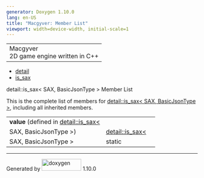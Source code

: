 ```yaml
---
generator: Doxygen 1.10.0
lang: en-US
title: "Macgyver: Member List"
viewport: width=device-width, initial-scale=1
---
```


<div id="top">

<div id="titlearea">

<table data-cellspacing="0" data-cellpadding="0">
<colgroup>
<col style="width: 100%" />
</colgroup>
<tbody>
<tr id="projectrow" class="odd">
<td id="projectalign"><div id="projectname">
Macgyver
</div>
<div id="projectbrief">
2D game engine written in C++
</div></td>
</tr>
</tbody>
</table>

</div>

<div id="main-nav">

</div>

<div id="nav-path" class="navpath">

- <a href="namespacedetail.html" class="el">detail</a>
- <a href="structdetail_1_1is__sax.html" class="el">is_sax</a>

</div>

</div>

<div class="header">

<div class="headertitle">

<div class="title">

detail::is_sax\< SAX, BasicJsonType \> Member List

</div>

</div>

</div>

<div class="contents">

This is the complete list of members for
<a href="structdetail_1_1is__sax.html" class="el">detail::is_sax&lt;
SAX, BasicJsonType &gt;</a>, including all inherited members.

|                                                                                            |                                                                      |                                    |
|--------------------------------------------------------------------------------------------|----------------------------------------------------------------------|------------------------------------|
| **value** (defined in <a href="structdetail_1_1is__sax.html" class="el">detail::is_sax&lt; 
 SAX, BasicJsonType &gt;</a>)                                                                | <a href="structdetail_1_1is__sax.html" class="el">detail::is_sax&lt; 
                                                                                              SAX, BasicJsonType &gt;</a>                                           | <span class="mlabel">static</span> |

</div>

------------------------------------------------------------------------

<span class="small">Generated
by [<img src="doxygen.svg" class="footer" width="104" height="31"
alt="doxygen" />](https://www.doxygen.org/index.html) 1.10.0</span>
